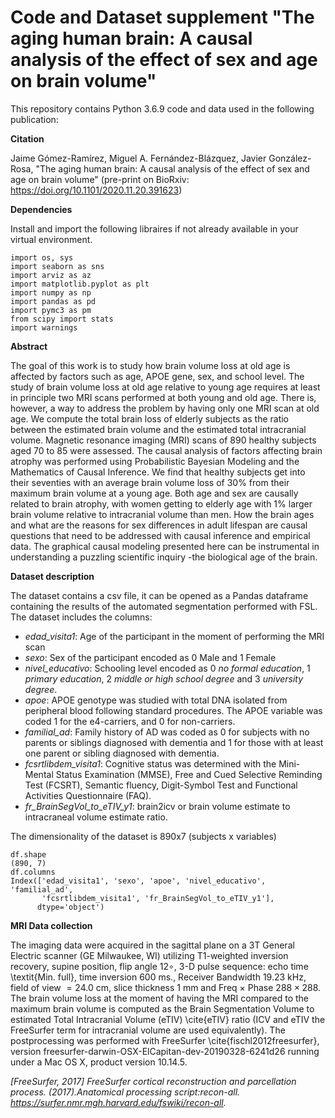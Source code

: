 # Code and Dataset supplement "The aging human brain: A causal analysis of the effect of sex and age on brain volume"

This repository contains Python 3.6.9 code and data used in the following publication:

**Citation**

Jaime Gómez-Ramírez, Miguel A. Fernández-Blázquez, Javier González-Rosa, "The aging human brain: A causal analysis of the effect of sex and age on brain volume" (pre-print on BioRxiv: https://doi.org/10.1101/2020.11.20.391623)

**Dependencies**

Install and import the following libraires if not already available in your virtual environment. 
```
import os, sys
import seaborn as sns
import arviz as az
import matplotlib.pyplot as plt
import numpy as np
import pandas as pd
import pymc3 as pm
from scipy import stats
import warnings
```   

**Abstract**

The goal of this work is to study how brain volume loss at old age is affected by factors such as age, APOE gene, sex, and school level. The study of brain volume loss at old age relative to young age requires at least in principle two MRI scans performed at both young and old age. There is, however, a way to address the problem by having only one MRI scan at old age. We compute the total brain loss of elderly subjects as the ratio between the estimated brain volume and the estimated total intracranial volume. Magnetic resonance imaging (MRI) scans of 890 healthy subjects aged 70 to 85 were assessed. The causal analysis of factors affecting brain atrophy was performed using Probabilistic Bayesian Modeling and the Mathematics of Causal Inference.
We find that healthy subjects get into their seventies with an average brain volume loss of 30% from their maximum brain volume at a young age. Both age and sex are causally related to brain atrophy, with women getting to elderly age with 1\% larger brain volume relative to intracranial volume than men. 
How the brain ages and what are the reasons for sex differences in adult lifespan are causal questions that need to be addressed with causal inference and empirical data. The graphical causal modeling presented here can be instrumental in understanding a puzzling scientific inquiry -the biological age of the brain.

**Dataset description**

The dataset contains a csv file, it can be opened as a Pandas dataframe containing the results of the automated segmentation performed with FSL. The dataset includes the columns:

- _edad_visita1_: Age of the participant in the moment of performing the MRI scan 
- _sexo_: Sex of the participant encoded as 0 Male and 1 Female
- _nivel_educativo_: Schooling level encoded as 0 _no formal education_, 1 _primary education_, 2 _middle or high school degree_ and 3 _university degree_. 
- _apoe_: APOE genotype was studied with total DNA isolated from peripheral blood following standard procedures. The APOE variable was coded 1 for the e4-carriers, and 0 for non-carriers. 
- _familial_ad_: Family history of AD was coded as 0 for subjects with no parents or siblings diagnosed with dementia and 1 for those with at least one parent or sibling diagnosed with dementia.
- _fcsrtlibdem_visita1_: Cognitive status was determined with the Mini-Mental Status Examination (MMSE), Free and Cued Selective Reminding Test (FCSRT), Semantic fluency, Digit-Symbol Test and Functional Activities Questionnaire (FAQ). 
- _fr_BrainSegVol_to_eTIV_y1_: brain2icv or brain volume estimate to intracraneal volume estimate ratio. 

The dimensionality of the dataset is 890x7 (subjects x variables)
```
df.shape
(890, 7)
df.columns
Index(['edad_visita1', 'sexo', 'apoe', 'nivel_educativo', 'familial_ad',
       'fcsrtlibdem_visita1', 'fr_BrainSegVol_to_eTIV_y1'],
      dtype='object')
```   
**MRI Data collection**

The imaging data were acquired in the sagittal plane on a 3T General Electric scanner (GE Milwaukee, WI) utilizing T1-weighted inversion recovery, supine position, flip angle $12\circ$, 3-D pulse sequence: echo time \textit{Min. full}, time inversion 600 ms., Receiver Bandwidth $19.23$ kHz, field of view $= 24.0$ cm, slice thickness $1$ mm and Freq $\times$ Phase $288 \times 288$. The brain volume loss at the moment of having the MRI compared to the maximum brain volume is computed as the Brain Segmentation Volume to estimated Total Intracranial Volume (eTIV) \cite{eTIV} ratio (ICV and eTIV the FreeSurfer term for intracranial volume are used equivalently). The postprocessing was performed with FreeSurfer \cite{fischl2012freesurfer}, version freesurfer-darwin-OSX-ElCapitan-dev-20190328-6241d26 running under a Mac OS X, product version 10.14.5. 

_[FreeSurfer, 2017] FreeSurfer cortical reconstruction and parcellation process. (2017).Anatomical processing script:recon-all.
https://surfer.nmr.mgh.harvard.edu/fswiki/recon-all._

